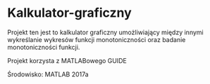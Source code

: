 # Kalkulator-graficzny

Projekt ten jest to kalkulator graficzny umożliwiający między innymi wykreślanie wykresów funkcji monotoniczności oraz badanie
monotoniczności funkcji.

Projekt korzysta z MATLABowego GUIDE

Środowisko: MATLAB 2017a
